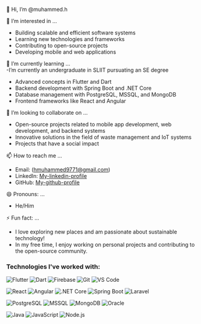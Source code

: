👋 Hi, I’m @muhammed.h

👀 I’m interested in ...  
- Building scalable and efficient software systems  
- Learning new technologies and frameworks  
- Contributing to open-source projects  
- Developing mobile and web applications  

🌱 I’m currently learning ...  
-I’m currently an undergraduate in SLIIT pursuating an SE degree
- Advanced concepts in Flutter and Dart  
- Backend development with Spring Boot and .NET Core  
- Database management with PostgreSQL, MSSQL, and MongoDB  
- Frontend frameworks like React and Angular  

💞️ I’m looking to collaborate on ...  
- Open-source projects related to mobile app development, web development, and backend systems  
- Innovative solutions in the field of waste management and IoT systems  
- Projects that have a social impact  

📫 How to reach me ...  
- Email: (hmuhammed9771@gmail.com)  
- LinkedIn: [My-linkedin-profile](https://linkedin.com/in/hussain-muhammed-mhd9771)  
- GitHub: [My-github-profile](https://github.com/IT22609212)

😄 Pronouns: ...  
- He/Him
  
⚡ Fun fact: ...  
- I love exploring new places and am passionate about sustainable technology!  
- In my free time, I enjoy working on personal projects and contributing to the open-source community.  

### Technologies I've worked with:
![Flutter](https://img.shields.io/badge/-Flutter-02569B?logo=flutter&logoColor=white&style=flat)
![Dart](https://img.shields.io/badge/-Dart-0175C2?logo=dart&logoColor=white&style=flat)
![Firebase](https://img.shields.io/badge/-Firebase-FFCA28?logo=firebase&logoColor=black&style=flat)
![Git](https://img.shields.io/badge/-Git-F05032?logo=git&logoColor=white&style=flat)
![VS Code](https://img.shields.io/badge/-VS%20Code-007ACC?logo=visual-studio-code&logoColor=white&style=flat)

![React](https://img.shields.io/badge/-React-61DAFB?logo=react&logoColor=white&style=flat)
![Angular](https://img.shields.io/badge/-Angular-DD0031?logo=angular&logoColor=white&style=flat)
![.NET Core](https://img.shields.io/badge/-.NET%20Core-512BD4?logo=.net&logoColor=white&style=flat)
![Spring Boot](https://img.shields.io/badge/-Spring%20Boot-6DB33F?logo=spring-boot&logoColor=white&style=flat)
![Laravel](https://img.shields.io/badge/-Laravel-FF2D20?logo=laravel&logoColor=white&style=flat)

![PostgreSQL](https://img.shields.io/badge/-PostgreSQL-336791?logo=postgresql&logoColor=white&style=flat)
![MSSQL](https://img.shields.io/badge/-Microsoft%20SQL%20Server-CC2927?logo=microsoft-sql-server&logoColor=white&style=flat)
![MongoDB](https://img.shields.io/badge/-MongoDB-47A248?logo=mongodb&logoColor=white&style=flat)
![Oracle](https://img.shields.io/badge/-Oracle-F80000?logo=oracle&logoColor=white&style=flat)

![Java](https://img.shields.io/badge/-Java-007396?logo=java&logoColor=white&style=flat)
![JavaScript](https://img.shields.io/badge/-JavaScript-F7DF1E?logo=javascript&logoColor=black&style=flat)
![Node.js](https://img.shields.io/badge/-Node.js-339933?logo=node.js&logoColor=white&style=flat)


<!---
IT22609212/IT22609212 is a ✨ special ✨ repository because its `README.md` (this file) appears on your GitHub profile.
You can click the Preview link to take a look at your changes.
--->

